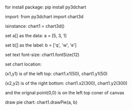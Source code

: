 for install package: pip install py3dchart

import: from py3dchart import chart3d

isinstance: chart1 = chart3d()

set a[] as the data: a = [5, 3, 1]

set b[] as the label: b = ['q', 'w', 'e']

set text font-size: chart1.fontSize(12)

set chart location:

(x1,y1) is of the left top: chart1.x1(50), chart1.y1(50)

(x2,y2) is of the right bottom: chart1.x2(300), chart1.y2(300)

and the orignal point(0,0) is on the left top coner of canvas

draw pie chart: chart1.drawPie(a, b)
